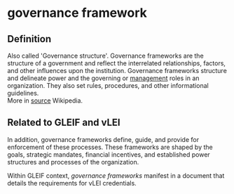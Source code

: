 # governance framework
## Definition
Also called 'Governance structure'. Governance frameworks are the structure of a government and reflect the interrelated relationships, factors, and other influences upon the institution. Governance frameworks structure and delineate power and the governing or [management](https://en.wikipedia.org/wiki/Management) roles in an organization. They also set rules, procedures, and other informational guidelines.  
More in [source](https://en.wikipedia.org/wiki/Governance_framework) Wikipedia.

## Related to GLEIF and vLEI
In addition, governance frameworks define, guide, and provide for enforcement of these processes. These frameworks are shaped by the goals, strategic mandates, financial incentives, and established power structures and processes of the organization.
 
Within GLEIF context, _governance frameworks_ manifest in a document that details the requirements for vLEI credentials.